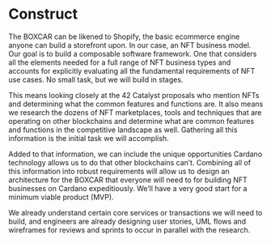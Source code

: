# Construct

The BOXCAR can be likened to Shopify, the basic ecommerce engine anyone can build a storefront upon. In our case, an NFT business model. Our goal is to build a composable software framework. One that considers all the elements needed for a full range of NFT business types and accounts for explicitly evaluating all the fundamental requirements of NFT use cases. No small task, but we will build in stages.

This means looking closely at the 42 Catalyst proposals who mention NFTs and determining what the common features and functions are. It also means we research the dozens of NFT marketplaces, tools and techniques that are operating on other blockchains and determine what are common features and functions in the competitive landscape as well. Gathering all this information is the initial task we will accomplish.

Added to that information, we can include the unique opportunities Cardano technology allows us to do that other blockchains can’t. Combining all of this information into robust requirements will allow us to design an architecture for the BOXCAR that everyone will need to for building NFT businesses on Cardano expeditiously. We’ll have a very good start for a minimum viable product \(MVP\).

We already understand certain core services or transactions we will need to build, and engineers are already designing user stories, UML flows and wireframes for reviews and sprints to occur in parallel with the research.

